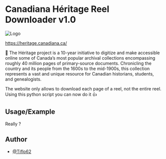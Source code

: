 # Canadiana Héritage Reel Downloader v1.0

![Logo](https://heritage.canadiana.ca/static/images/heritage-color.svg)

https://heritage.canadiana.ca/

:mag_right:
The Héritage project is a 10-year initiative to digitize and make accessible online some of Canada’s most popular archival collections encompassing roughly 40 million pages of primary-source documents. Chronicling the country and its people from the 1600s to the mid-1900s, this collection represents a vast and unique resource for Canadian historians, students, and genealogists.

The website only allows to download each page of a reel, not the entire reel.
Using this python script you can now do it :thumbsup:

## Usage/Example
Really ?

## Author

- [@Tiflo62](https://github.com/Tiflo62)
